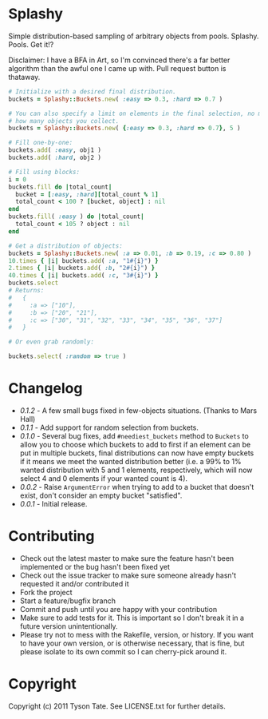 Splashy
=======

Simple distribution-based sampling of arbitrary objects from pools. Splashy.
Pools. Get it!?

Disclaimer: I have a BFA in Art, so I'm convinced there's a far better algorithm
than the awful one I came up with. Pull request button is thataway.

```ruby
# Initialize with a desired final distribution.
buckets = Splashy::Buckets.new( :easy => 0.3, :hard => 0.7 )

# You can also specify a limit on elements in the final selection, no matter
# how many objects you collect.
buckets = Splashy::Buckets.new( {:easy => 0.3, :hard => 0.7}, 5 )

# Fill one-by-one:
buckets.add( :easy, obj1 )
buckets.add( :hard, obj2 )

# Fill using blocks:
i = 0
buckets.fill do |total_count|
  bucket = [:easy, :hard][total_count % 1]
  total_count < 100 ? [bucket, object] : nil
end
buckets.fill( :easy ) do |total_count|
  total_count < 105 ? object : nil
end

# Get a distribution of objects:
buckets = Splashy::Buckets.new( :a => 0.01, :b => 0.19, :c => 0.80 )
10.times { |i| buckets.add( :a, "1#{i}") }
2.times { |i| buckets.add( :b, "2#{i}") }
40.times { |i| buckets.add( :c, "3#{i}") }
buckets.select
# Returns:
#   {
#     :a => ["10"],
#     :b => ["20", "21"],
#     :c => ["30", "31", "32", "33", "34", "35", "36", "37"]
#   }

# Or even grab randomly:

buckets.select( :random => true )
```

Changelog
=========

* *0.1.2* - A few small bugs fixed in few-objects situations. (Thanks to Mars Hall)
* *0.1.1* - Add support for random selection from buckets.
* *0.1.0* - Several bug fixes, add `#neediest_buckets` method to `Buckets` to
allow you to choose which buckets to add to first if an element can be put in
multiple buckets, final distributions can now have empty buckets if it means
we meet the wanted distribution better (i.e. a 99% to 1% wanted distribution 
with 5 and 1 elements, respectively, which will now select 4 and 0 elements if your wanted count is 4).
* *0.0.2* - Raise `ArgumentError` when trying to add to a bucket that doesn't 
exist, don't consider an empty bucket "satisfied".
* *0.0.1* - Initial release.

Contributing
============

* Check out the latest master to make sure the feature hasn't been implemented or the bug hasn't been fixed yet
* Check out the issue tracker to make sure someone already hasn't requested it and/or contributed it
* Fork the project
* Start a feature/bugfix branch
* Commit and push until you are happy with your contribution
* Make sure to add tests for it. This is important so I don't break it in a future version unintentionally.
* Please try not to mess with the Rakefile, version, or history. If you want to have your own version, or is otherwise necessary, that is fine, but please isolate to its own commit so I can cherry-pick around it.

Copyright
=========

Copyright (c) 2011 Tyson Tate. See LICENSE.txt for further details.
